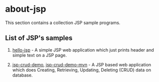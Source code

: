 # about-jsp

This section contains a collection JSP sample programs. 

## List of JSP's samples

1. [hello-jsp](https://github.com/WendySanarwanto/learn-java/tree/master/about-jsp/hello-jsp) - A simple JSP web application which just prints header and simple text on a JSP page.

2. [jsp-crud-demo](https://github.com/WendySanarwanto/learn-java/tree/master/about-jsp/jsp-crud-demo), [jsp-crud-demo-mvn](https://github.com/WendySanarwanto/learn-java/tree/master/about-jsp/jsp-crud-demo-mvn) - A JSP based web application which does Creating, Retrieving, Updating, Deleting (CRUD) data on database.

